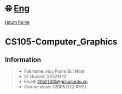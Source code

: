 # :globe_with_meridians: [Eng](./README-vi.md)
[return home](../../)

# CS105-Computer_Graphics

## Information
> - Full name: Huy Pham Bui Nhat
> - ID student: 20521410
> - Email: 20521410@gm.uit.edu.vn
> - Course class: CS105.O22.KHCL